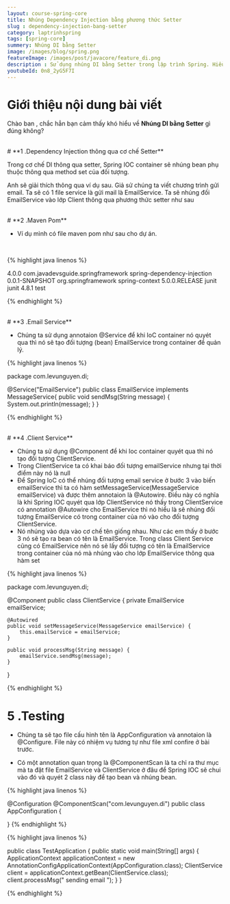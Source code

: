 ```yaml
---
layout: course-spring-core
title: Nhúng Dependency Injection bằng phương thức Setter
slug : dependency-injection-bang-setter
category: laptrinhspring
tags: [spring-core]
summery: Nhúng DI bằng Setter 
image: /images/blog/spring.png
featureImage: /images/post/javacore/feature_di.png
description : Sử dụng nhúng DI bằng Setter trong lập trình Spring. Hiểu được nhúng DI bằng Setter là gì. Hướng dẫn sử dụng nhúng DI bằng Setter trong lập trình Spring.
youtubeId: 0n8_2yG5F7I
---
```


# **Giới thiệu nội dung bài viết**

Chào ban , chắc hẳn bạn cảm thấy khó hiểu về <b>Nhúng DI bằng Setter</b>  gì đúng không?


<br>
# **1 .Dependency Injection thông qua cơ chế Setter**

Trong cơ chế DI thông qua setter, Spring IOC container sẽ nhúng bean phụ thuộc thông qua method set của đối tượng.

Anh sẽ giải thích thông qua ví dụ sau. Giả sử chúng ta viết chương trình gửi email. Ta sẽ có 1 file service là gửi mail là EmailService. Ta sẽ nhúng đối EmailService vào lớp Client thông qua phương thức setter như sau 

<br>
# **2 .Maven Pom**

- Ví dụ mình có file maven pom như sau cho dự án.

<br>

{% highlight java linenos %}

<project
    xmlns="http://maven.apache.org/POM/4.0.0"
    xmlns:xsi="http://www.w3.org/2001/XMLSchema-instance"
 xsi:schemaLocation="http://maven.apache.org/POM/4.0.0 http://maven.apache.org/xsd/maven-4.0.0.xsd">
    <modelVersion>4.0.0</modelVersion>
    <groupId>com.javadevsguide.springframework</groupId>
    <artifactId>spring-dependency-injection</artifactId>
    <version>0.0.1-SNAPSHOT</version>
    <dependencies>
        <dependency>
            <groupId>org.springframework</groupId>
            <artifactId>spring-context</artifactId>
            <version>5.0.0.RELEASE</version>
        </dependency>
        <dependency>
            <groupId>junit</groupId>
            <artifactId>junit</artifactId>
            <version>4.8.1</version>
            <scope>test</scope>
        </dependency>
    </dependencies>
</project>



{% endhighlight %}

<br>
# **3 .Email Service**

- Chúng ta sử dụng annotaion @Service để khi IoC container nó quyét qua thì nó sẽ tạo đối tượng (bean) EmailService trong container để quản lý.

{% highlight java linenos %}

package com.levunguyen.di;

@Service("EmailService")
public class EmailService implements MessageService{
    public void sendMsg(String message) {
        System.out.println(message);
    }
}

{% endhighlight %}


<br>
# **4 .Client Service**

- Chúng ta sử dụng @Component để khi Ioc container quyét qua thì nó tạo đối tượng ClientService.
- Trong ClientService ta có khai báo đối tượng emailService nhưng tại thời điểm này nó là null 
- Để Spring IoC có thể nhúng đối tượng email service ở bước 3 vào biến emailService thì ta có
hàm setMessageService(MessageService emailService) và được thêm annotaion là @Autowire. 
Điều này có nghĩa là khi Spring IOC quyét qua lớp ClientService nó thấy trong ClientService có annotation @Autowire cho EmailService thì nó hiểu là sẽ nhúng đối tượng EmailService có trong container của nó vào cho đối tượng ClientService.
- Nó nhúng vào dựa vào cơ chế tên giống nhau. Như các em thấy ở bước 3 nó sẽ tạo ra bean có tên là EmailService. Trong class Client Service cũng có EmailService nên nó sẽ lấy đối tượng có tên là EmailService trong container của nó mà nhúng vào cho lớp EmailService thông qua hàm set

{% highlight java linenos %}

package com.levunguyen.di;

@Component
public class ClientService {
    private EmailService emailService;

    @Autowired
    public void setMessageService(MessageService emailService) {
        this.emailService = emailService;
    }

    public void processMsg(String message) {
        emailService.sendMsg(message);
    }
}

{% endhighlight %}


# **5 .Testing**

- Chúng ta sẽ tạo file cấu hình tên là AppConfiguration và annotaion là @Configure. File này có nhiệm vụ tương tự như file xml confire ở bài trước. 

- Có một annotation quan trọng là @ComponentScan là ta chỉ ra thư mục mà ta đặt file EmailService và ClientService ở đâu để Spring IOC sẽ chui vào đó và quyét 2 class này để tạo bean và nhúng bean.

{% highlight java linenos %}

@Configuration
@ComponentScan("com.levunguyen.di")
public class AppConfiguration {

}
{% endhighlight %}


{% highlight java linenos %}

public class TestApplication {
    public static void main(String[] args) {
        ApplicationContext applicationContext = new AnnotationConfigApplicationContext(AppConfiguration.class);
        ClientService  client = applicationContext.getBean(ClientService.class);
        client.processMsg(" sending email ");
    }
}

{% endhighlight %}

